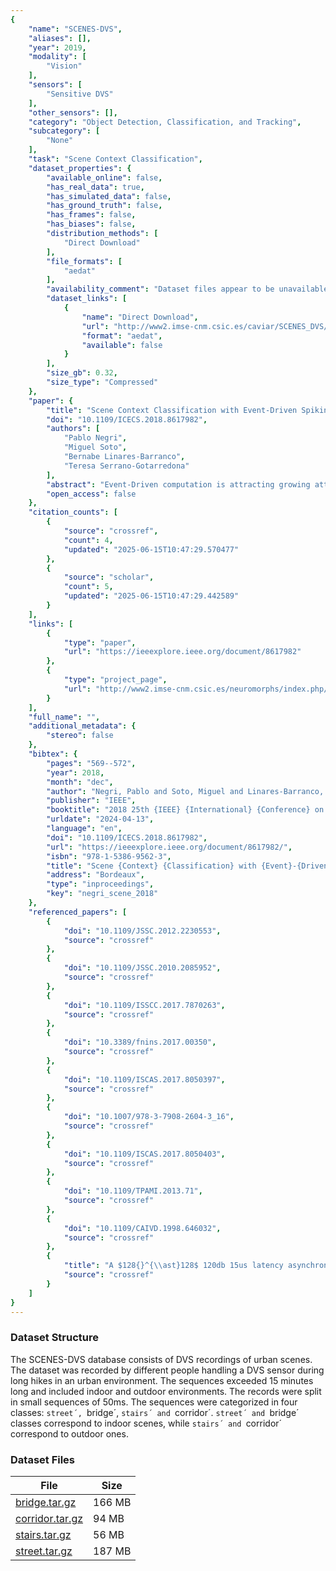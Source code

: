 ```yaml
---
{
    "name": "SCENES-DVS",
    "aliases": [],
    "year": 2019,
    "modality": [
        "Vision"
    ],
    "sensors": [
        "Sensitive DVS"
    ],
    "other_sensors": [],
    "category": "Object Detection, Classification, and Tracking",
    "subcategory": [
        "None"
    ],
    "task": "Scene Context Classification",
    "dataset_properties": {
        "available_online": false,
        "has_real_data": true,
        "has_simulated_data": false,
        "has_ground_truth": false,
        "has_frames": false,
        "has_biases": false,
        "distribution_methods": [
            "Direct Download"
        ],
        "file_formats": [
            "aedat"
        ],
        "availability_comment": "Dataset files appear to be unavailable",
        "dataset_links": [
            {
                "name": "Direct Download",
                "url": "http://www2.imse-cnm.csic.es/caviar/SCENES_DVS/",
                "format": "aedat",
                "available": false
            }
        ],
        "size_gb": 0.32,
        "size_type": "Compressed"
    },
    "paper": {
        "title": "Scene Context Classification with Event-Driven Spiking Deep Neural Networks",
        "doi": "10.1109/ICECS.2018.8617982",
        "authors": [
            "Pablo Negri",
            "Miguel Soto",
            "Bernabe Linares-Barranco",
            "Teresa Serrano-Gotarredona"
        ],
        "abstract": "Event-Driven computation is attracting growing attention among researchers for several reasons. On one hand, the availability of new bio-inspired retina-like vision sensors that provide spiking outputs, like the Dynamic Vision Sensor (DVS) make it possible to demonstrate energy ef\ufb01cient and highspeed complex vision tasks. On the other hand, the emergence of abundant new nanoscale devices that operate as tunable two-terminal resistive elements, which when operated through dynamic pulsing techniques emulate learning and processing in the brain, promise an explosion of highly compact energy ef\ufb01cient neuromorphic event-driven applications. In this paper we focus for the \ufb01rst time on a high-level cognitive task, namely scene context classi\ufb01cation, performed by event-driven computations and using real sensory data from a DVS camera.",
        "open_access": false
    },
    "citation_counts": [
        {
            "source": "crossref",
            "count": 4,
            "updated": "2025-06-15T10:47:29.570477"
        },
        {
            "source": "scholar",
            "count": 5,
            "updated": "2025-06-15T10:47:29.442589"
        }
    ],
    "links": [
        {
            "type": "paper",
            "url": "https://ieeexplore.ieee.org/document/8617982"
        },
        {
            "type": "project_page",
            "url": "http://www2.imse-cnm.csic.es/neuromorphs/index.php/SCENES-DVS-Database"
        }
    ],
    "full_name": "",
    "additional_metadata": {
        "stereo": false
    },
    "bibtex": {
        "pages": "569--572",
        "year": 2018,
        "month": "dec",
        "author": "Negri, Pablo and Soto, Miguel and Linares-Barranco, Bernabe and Serrano-Gotarredona, Teresa",
        "publisher": "IEEE",
        "booktitle": "2018 25th {IEEE} {International} {Conference} on {Electronics}, {Circuits} and {Systems} ({ICECS})",
        "urldate": "2024-04-13",
        "language": "en",
        "doi": "10.1109/ICECS.2018.8617982",
        "url": "https://ieeexplore.ieee.org/document/8617982/",
        "isbn": "978-1-5386-9562-3",
        "title": "Scene {Context} {Classification} with {Event}-{Driven} {Spiking} {Deep} {Neural} {Networks}",
        "address": "Bordeaux",
        "type": "inproceedings",
        "key": "negri_scene_2018"
    },
    "referenced_papers": [
        {
            "doi": "10.1109/JSSC.2012.2230553",
            "source": "crossref"
        },
        {
            "doi": "10.1109/JSSC.2010.2085952",
            "source": "crossref"
        },
        {
            "doi": "10.1109/ISSCC.2017.7870263",
            "source": "crossref"
        },
        {
            "doi": "10.3389/fnins.2017.00350",
            "source": "crossref"
        },
        {
            "doi": "10.1109/ISCAS.2017.8050397",
            "source": "crossref"
        },
        {
            "doi": "10.1007/978-3-7908-2604-3_16",
            "source": "crossref"
        },
        {
            "doi": "10.1109/ISCAS.2017.8050403",
            "source": "crossref"
        },
        {
            "doi": "10.1109/TPAMI.2013.71",
            "source": "crossref"
        },
        {
            "doi": "10.1109/CAIVD.1998.646032",
            "source": "crossref"
        },
        {
            "title": "A $128{}^{\\ast}128$ 120db 15us latency asynchronous temporal contrast vision sensor",
            "source": "crossref"
        }
    ]
}
---
```



### Dataset Structure 

The SCENES-DVS database consists of DVS recordings of urban scenes. The dataset was recorded by different people handling a DVS sensor during long hikes in an urban environment. The sequences exceeded 15 minutes long and included indoor and outdoor environments. The records were split in small sequences of 50ms. The sequences were categorized in four classes: `street´, `bridge´, `stairs´ and `corridor´. `street´ and `bridge´ classes correspond to indoor scenes, while `stairs´ and `corridor´ correspond to outdoor ones.

### Dataset Files 

| File                                                                              | Size   |
| --------------------------------------------------------------------------------- | ------ |
| [bridge.tar.gz](http://www2.imse-cnm.csic.es/caviar/SCENES_DVS/bridge.tar.gz)     | 166 MB |
| [corridor.tar.gz](http://www2.imse-cnm.csic.es/caviar/SCENES_DVS/corridor.tar.gz) | 94 MB  |
| [stairs.tar.gz](http://www2.imse-cnm.csic.es/caviar/SCENES_DVS/stairs.tar.gz)     | 56 MB  |
| [street.tar.gz](http://www2.imse-cnm.csic.es/caviar/SCENES_DVS/street.tar.gz)     | 187 MB |